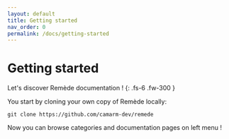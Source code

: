 ```yaml
---
layout: default
title: Getting started
nav_order: 0
permalink: /docs/getting-started
---
```


# Getting started
Let's discover Remède documentation !
{: .fs-6 .fw-300 }

You start by cloning your own copy of Remède locally:
```shell
git clone https://github.com/camarm-dev/remede
```

Now you can browse categories and documentation pages on left menu !
